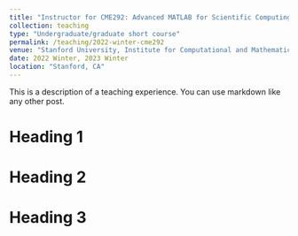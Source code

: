 ```yaml
---
title: "Instructor for CME292: Advanced MATLAB for Scientific Computing"
collection: teaching
type: "Undergraduate/graduate short course"
permalink: /teaching/2022-winter-cme292
venue: "Stanford University, Institute for Computational and Mathematical Engineering"
date: 2022 Winter, 2023 Winter
location: "Stanford, CA"
---
```


This is a description of a teaching experience. You can use markdown like any other post.

Heading 1
======

Heading 2
======

Heading 3
======

